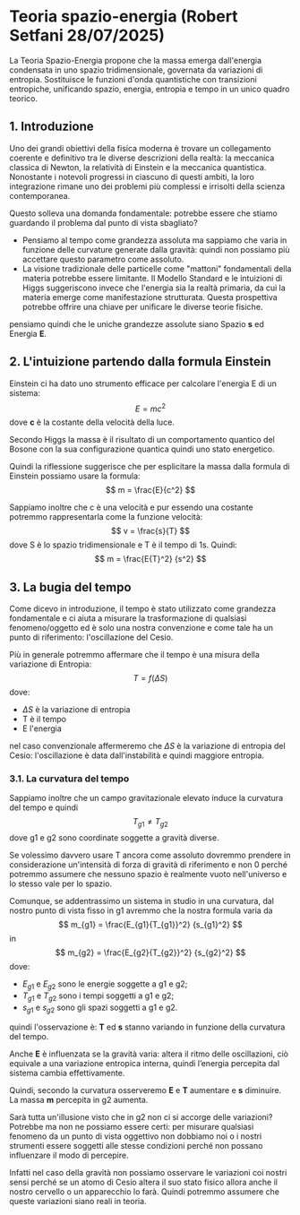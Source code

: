 # Teoria spazio-energia (Robert Setfani 28/07/2025)
La Teoria Spazio-Energia propone che la massa emerga dall'energia condensata in uno spazio tridimensionale, governata da variazioni di entropia. Sostituisce le funzioni d'onda quantistiche con transizioni entropiche, unificando spazio, energia, entropia e tempo in un unico quadro teorico.

## 1. Introduzione
Uno dei grandi obiettivi della fisica moderna è trovare un collegamento coerente e definitivo tra le diverse descrizioni della realtà: la meccanica classica di Newton, la relatività di Einstein e la meccanica quantistica. Nonostante i notevoli progressi in ciascuno di questi ambiti, la loro integrazione rimane uno dei problemi più complessi e irrisolti della scienza contemporanea.

Questo solleva una domanda fondamentale: potrebbe essere che stiamo guardando il problema dal punto di vista sbagliato?
- Pensiamo al tempo come grandezza assoluta ma sappiamo che varia in funzione delle curvature generate dalla gravità: quindi non possiamo più accettare questo parametro come assoluto.
- La visione tradizionale delle particelle come "mattoni" fondamentali della materia potrebbe essere limitante. Il Modello Standard e le intuizioni di Higgs suggeriscono invece che l'energia sia la realtà primaria, da cui la materia emerge come manifestazione strutturata. Questa prospettiva potrebbe offrire una chiave per unificare le diverse teorie fisiche.

pensiamo quindi che le uniche grandezze assolute siano Spazio **s** ed Energia **E**.

## 2. L'intuizione partendo dalla formula Einstein
Einstein ci ha dato uno strumento efficace per calcolare l'energia E di un sistema: 
$$
E = mc^2
$$
dove **c** è la costante della velocità della luce.

Secondo Higgs la massa è il risultato di un comportamento quantico del Bosone con la sua configurazione quantica quindi uno stato energetico. 

Quindi la riflessione suggerisce che per esplicitare la massa dalla formula di Einstein possiamo usare la formula:
$$
m = \frac{E}{c^2}
$$

Sappiamo inoltre che c è una velocità e pur essendo una costante potremmo rappresentarla come la funzione velocità:
$$
v = \frac{s}{T}
$$
dove S è lo spazio tridimensionale e T è il tempo di 1s. Quindi:
$$
m =  \frac{E{T}^2} {s^2}
$$

## 3. La bugia del tempo 
Come dicevo in introduzione, il tempo è stato utilizzato come grandezza fondamentale e ci aiuta a misurare la trasformazione di qualsiasi fenomeno/oggetto ed è solo una nostra convenzione e come tale ha un punto di riferimento: l'oscillazione del Cesio.

Più in generale potremmo affermare che il tempo è una misura della variazione di Entropia:
$$
T = f(\Delta S)
$$
 dove:
-  $\Delta S$ è la variazione di entropia
- T è il tempo
- E l'energia

nel caso convenzionale affermeremo che $\Delta S$ è la variazione di entropia del Cesio: l'oscillazione è data dall'instabilità e quindi maggiore entropia.

### 3.1. La curvatura del tempo 
Sappiamo inoltre che un campo gravitazionale elevato induce la curvatura del tempo e quindi
$$
T_{g1} \neq T_{g2}
$$
dove g1 e g2 sono coordinate soggette a gravità diverse.

Se volessimo davvero usare T ancora come assoluto dovremmo prendere in considerazione un'intensità di forza di gravità di riferimento e non 0 perché potremmo assumere che nessuno spazio è realmente vuoto nell'universo e lo stesso vale per lo spazio.

Comunque, se addentrassimo un sistema in studio in una curvatura, dal nostro punto di vista fisso in g1 avremmo che la nostra formula varia da
$$
m_{g1} =  \frac{E_{g1}{T_{g1}}^2} {s_{g1}^2}
$$
in
$$
m_{g2} =  \frac{E_{g2}{T_{g2}}^2} {s_{g2}^2}
$$
dove:

- $E_{g1}$ e $E_{g2}$ sono le energie soggette a g1 e g2;
- $T_{g1}$ e $T_{g2}$ sono i tempi soggetti a g1 e g2;
- $s_{g1}$ e $s_{g2}$ sono gli spazi soggetti a g1 e g2.

quindi l'osservazione è: **T** ed **s** stanno variando in funzione della curvatura del tempo. 

Anche **E** è influenzata se la gravità varia: altera il ritmo delle oscillazioni, ciò equivale a una variazione entropica interna, quindi l’energia percepita dal sistema cambia effettivamente.

Quindi, secondo la curvatura osserveremo **E** e **T** aumentare e **s** diminuire. La massa **m** percepita in g2 aumenta.

Sarà tutta un'illusione visto che in g2 non ci si accorge delle variazioni? Potrebbe ma non ne possiamo essere certi: per misurare qualsiasi fenomeno da un punto di vista oggettivo non dobbiamo noi o i nostri strumenti essere soggetti alle stesse condizioni perché non possano influenzare il modo di percepire.

Infatti nel caso della gravità non possiamo osservare le variazioni coi nostri sensi perché se un atomo di Cesio altera il suo stato fisico allora anche il nostro cervello o un apparecchio lo farà.
Quindi potremmo assumere che queste variazioni siano reali in teoria.
